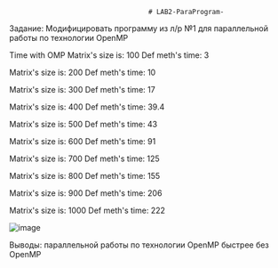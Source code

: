                                        # LAB2-ParaProgram-
Задание:	Модифицировать программу из л/р №1 для параллельной работы по технологии OpenMP

Time with OMP
Matrix's size is: 100 Def meth's time: 3

Matrix's size is: 200 Def meth's time: 10

Matrix's size is: 300 Def meth's time: 17

Matrix's size is: 400 Def meth's time: 39.4

Matrix's size is: 500 Def meth's time: 43

Matrix's size is: 600 Def meth's time: 91

Matrix's size is: 700 Def meth's time: 125

Matrix's size is: 800 Def meth's time: 155

Matrix's size is: 900 Def meth's time: 206

Matrix's size is: 1000 Def meth's time: 222

 ![image](https://user-images.githubusercontent.com/92180501/202840313-df112b4f-7c1f-4dc3-9267-dac0f34fcc61.png)
 
 Выводы: параллельной работы по технологии OpenMP  быстрее без OpenMP
